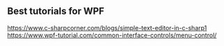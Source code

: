 ## Best tutorials for WPF
https://www.c-sharpcorner.com/blogs/simple-text-editor-in-c-sharp1
https://www.wpf-tutorial.com/common-interface-controls/menu-control/
